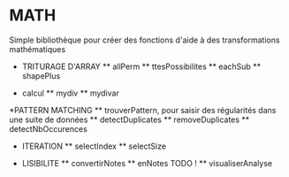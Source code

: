 MATH
===

Simple bibliothèque pour créer des fonctions d'aide à des transformations mathématiques


* TRITURAGE D'ARRAY
** allPerm
** ttesPossibilites
** eachSub
** shapePlus

* calcul
** mydiv
** mydivar

*PATTERN MATCHING
** trouverPattern, pour saisir des régularités dans une suite de données
** detectDuplicates
** removeDuplicates
** detectNbOccurences

* ITERATION
** selectIndex
** selectSize

* LISIBILITE
** convertirNotes
** enNotes TODO !
** visualiserAnalyse